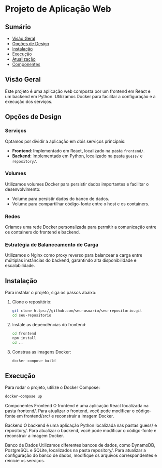 # Projeto de Aplicação Web

## Sumário
- [Visão Geral](#visão-geral)
- [Opções de Design](#opções-de-design)
- [Instalação](#instalação)
- [Execução](#execução)
- [Atualização](#atualização)
- [Componentes](#componentes)

## Visão Geral
Este projeto é uma aplicação web composta por um frontend em React e um backend em Python. Utilizamos Docker para facilitar a configuração e a execução dos serviços.

## Opções de Design

### Serviços
Optamos por dividir a aplicação em dois serviços principais:
- **Frontend**: Implementado em React, localizado na pasta `frontend/`.
- **Backend**: Implementado em Python, localizado na pasta `guess/` e `repository/`.

### Volumes
Utilizamos volumes Docker para persistir dados importantes e facilitar o desenvolvimento:
- Volume para persistir dados do banco de dados.
- Volume para compartilhar código-fonte entre o host e os containers.

### Redes
Criamos uma rede Docker personalizada para permitir a comunicação entre os containers do frontend e backend.

### Estratégia de Balanceamento de Carga
Utilizamos o Nginx como proxy reverso para balancear a carga entre múltiplas instâncias do backend, garantindo alta disponibilidade e escalabilidade.

## Instalação
Para instalar o projeto, siga os passos abaixo:

1. Clone o repositório:
    ```sh
    git clone https://github.com/seu-usuario/seu-repositorio.git
    cd seu-repositorio
    ```

2. Instale as dependências do frontend:
    ```sh
    cd frontend
    npm install
    cd ..
    ```

3. Construa as imagens Docker:
    ```sh
    docker-compose build
    ```

## Execução
Para rodar o projeto, utilize o Docker Compose:

```sh
docker-compose up
```

Componentes
Frontend
O frontend é uma aplicação React localizada na pasta frontend/. Para atualizar o frontend, você pode modificar o código-fonte em frontend/src/ e reconstruir a imagem Docker.

Backend
O backend é uma aplicação Python localizada nas pastas guess/ e repository/. Para atualizar o backend, você pode modificar o código-fonte e reconstruir a imagem Docker.

Banco de Dados
Utilizamos diferentes bancos de dados, como DynamoDB, PostgreSQL e SQLite, localizados na pasta repository/. Para atualizar a configuração do banco de dados, modifique os arquivos correspondentes e reinicie os serviços.